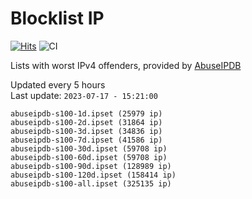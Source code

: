 # Blocklist IP

[![Hits](https://hits.seeyoufarm.com/api/count/incr/badge.svg?url=https%3A%2F%2Fgithub.com%2Fborestad%2Fblocklist-ip%2F&count_bg=%2379C83D&title_bg=%23555555&icon=&icon_color=%23E7E7E7&title=hits&edge_flat=false)](https://hits.seeyoufarm.com)  ![CI](https://img.shields.io/github/workflow/status/borestad/blocklist-ip/CI?style=flat-square)

Lists with worst IPv4 offenders, provided by [AbuseIPDB](https://www.abuseipdb.com/)

<!-- FOOTER-PLACEHOLDER -->
Updated every 5 hours<br>
Last update: `2023-07-17 - 15:21:00`
```
abuseipdb-s100-1d.ipset (25979 ip)
abuseipdb-s100-2d.ipset (31864 ip)
abuseipdb-s100-3d.ipset (34836 ip)
abuseipdb-s100-7d.ipset (41586 ip)
abuseipdb-s100-30d.ipset (59708 ip)
abuseipdb-s100-60d.ipset (59708 ip)
abuseipdb-s100-90d.ipset (128989 ip)
abuseipdb-s100-120d.ipset (158414 ip)
abuseipdb-s100-all.ipset (325135 ip)
```

